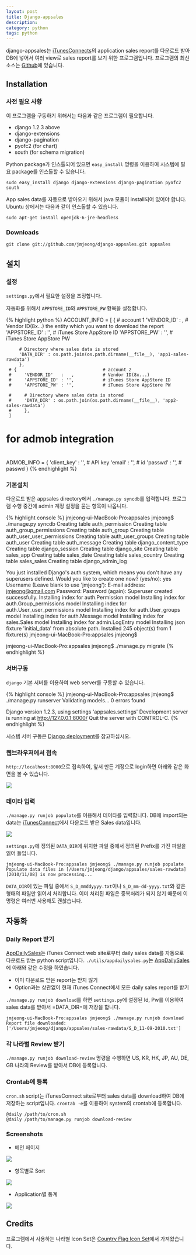 ```yaml
---
layout: post
title: Django-appsales
description: 
category: python
tags: python
---
```


django-appsales는 [iTunesConnects](http://itunesconnect.apple.com)의 application sales report를 다운로드 받아
DB에 넣어서 여러 view로 sales report를 보기 위한 프로그램입니다. 프로그램의
최신 소스는 [Github](https://github.com/jmjeong/django-appsales)에 있습니다.

## Installation

### 사전 필요 사항

이 프로그램을 구동하기 위해서는 다음과 같은 프로그램이 필요합니다.

- django 1.2.3 above
- django-extensions
- django-pagination
- pyofc2 (for chart)
- south (for schema migration)

Python package가 인스톨되어 있으면 
`easy_install` 명령을 이용하여 시스템에 필요 package를 인스톨할 수 있습니다.

	sudo easy_install django django-extensions django-pagination pyofc2 south

App sales data를 자동으로 받아오기 위해서 java 모듈이 install되어 있어야 합니다. 
Ubuntu 상에서는 다음과 같이 인스톨할 수 있습니다. 

	sudo apt-get install openjdk-6-jre-headless        

### Downloads

	git clone git://github.com/jmjeong/django-appsales.git appsales

## 설치

### 설정

`settings.py`에서 필요한 설정을 조정합니다. 

자동화를 위해서 `APPSTORE_ID`와 `APPSTORE_PW` 항목을 설정합니다.

{% highlight python %}
 ACCOUNT_INFO = [
     {                                   # account 1
         'VENDOR_ID'   :   ,             # Vendor ID(8x...) the entity which you want to download the report
         'APPSTORE_ID' : '',             # iTunes Store AppStore ID
         'APPSTORE_PW' : '',             # iTunes Store AppStore PW
       
         # Directory where sales data is stored
         'DATA_DIR' : os.path.join(os.path.dirname(__file__), 'app1-sales-rawdata')
         },
     # {                                 # account 2
     #     'VENDOR_ID'   :   ,           # Vendor ID(8x...) 
     #     'APPSTORE_ID' : '',           # iTunes Store AppStore ID
     #     'APPSTORE_PW' : '',           # iTunes Store AppStore PW
       
     #     # Directory where sales data is stored
     #     'DATA_DIR' : os.path.join(os.path.dirname(__file__), 'app2-sales-rawdata')
     #     },
     ]
 
 # for admob integration
 #
 ADMOB_INFO = {
     'client_key' : '',                  # API key
     'email' : '',                       # id
     'passwd' : '',                      # passwd
     }
{% endhighlight %}

### 기본설치 

다운로드 받은 appsales directory에서 `./manage.py syncdb`를 입력합니다.
프로그램 수행 중간에 admin 계정 설정을 묻는 항목이 나옵니다. 

{% highlight console %}
 jmjeong-ui-MacBook-Pro:appsales jmjeong$ ./manage.py syncdb
 Creating table auth_permission
 Creating table auth_group_permissions
 Creating table auth_group
 Creating table auth_user_user_permissions
 Creating table auth_user_groups
 Creating table auth_user
 Creating table auth_message
 Creating table django_content_type
 Creating table django_session
 Creating table django_site
 Creating table sales_app
 Creating table sales_date
 Creating table sales_country
 Creating table sales_sales
 Creating table django_admin_log
 
 You just installed Django's auth system, 
           which means you don't have any superusers defined.
 Would you like to create one now? (yes/no): yes
 Username (Leave blank to use 'jmjeong'): 
 E-mail address: jmjeong@gmail.com
 Password: 
 Password (again): 
 Superuser created successfully.
 Installing index for auth.Permission model
 Installing index for auth.Group_permissions model
 Installing index for auth.User_user_permissions model
 Installing index for auth.User_groups model
 Installing index for auth.Message model
 Installing index for sales.Sales model
 Installing index for admin.LogEntry model
 Installing json fixture 'initial_data' from absolute path.
 Installed 245 object(s) from 1 fixture(s)
 jmjeong-ui-MacBook-Pro:appsales jmjeong$ 

 jmjeong-ui-MacBook-Pro:appsales jmjeong$ ./manage.py migrate 
{% endhighlight %}

### 서버구동

`django` 기본 서버를 이용하여 web server를 구동할 수 있습니다. 

{% highlight console %}
 jmjeong-ui-MacBook-Pro:appsales jmjeong$ ./manage.py runserver
 Validating models...
 0 errors found
 
 Django version 1.2.3, using settings 'appsales.settings'
 Development server is running at http://127.0.0.1:8000/
 Quit the server with CONTROL-C.
{% endhighlight %}

시스템 서버 구동은 [Django deployment](http://docs.djangoproject.com/en/dev/howto/deployment/)를 참고하십시오.

### 웹브라우저에서 접속

`http://localhost:8000`으로 접속하여, 앞서 만든 계정으로 login하면 아래와 같은 화면을 볼 수
있습니다.

![](http://farm4.staticflickr.com/3694/13171583753_4af9d62755_o.png)

### 데이타 입력

`./manage.py runjob populate`를 이용해서 데이타를 입력합니다.
DB에 import되는 data는 [iTunesConnect](http://itunesconnect.apple.com)에서 다운로드 받은 Sales data입니다. 

![](http://farm8.staticflickr.com/7301/13171599493_8956f31c8c_o.png)

`settings.py`에 정의된 `DATA_DIR`에 위치한 파일 중에서 정의된 Prefix를 가진 파일을 읽어 들입니다.

	jmjeong-ui-MacBook-Pro:appsales jmjeong$ ./manage.py runjob populate
	Populate data files in [/Users/jmjeong/django/appsales/sales-rawdata]
	[2010/11/08] is now processing...

`DATA_DIR`에 있는 파일 중에서 `S_D_mmddyyyy.txt`이나 `S_D_mm-dd-yyyy.txt`와 같은 형태의 파일만 읽어서
처리합니다. 이미 처리된 파일은 중복처리가 되지 않기 때문에 이 명령은 여러번 사용해도 괜찮습니다.

## 자동화

### Daily Report 받기

[AppDailySales](http://appdailysales.googlecode.com/)는 iTunes Connect web site로부터 daily sales data를 자동으로 다운로드 받는
python script입니다. `./utils/appdailysales.py`는 [AppDailySales](http://appdailysales.googlecode.com/)에 아래와 같은 수정을 하였습니다.

- 이미 다운로드 받은 report는 받지 않기
- Option과는 상관없이 현재 iTunes Connect에서 모든 daily sales report를 받기

`./manage.py runjob download`를 하면 `settings.py`에 설정된 Id, Pw를 이용하여 sales data를 받아서
=DATA_DIR=에 저장을 합니다.

	jmjeong-ui-MacBook-Pro:appsales jmjeong$ ./manage.py runjob download
	Report file downloaded: 
	['/Users/jmjeong/django/appsales/sales-rawdata/S_D_11-09-2010.txt'] 

### 각 나라별 Review 받기

`./manage.py runjob download-review` 명령을 수행하면 US, KR, HK, JP, AU, DE, GB 나라의 Review를
받아서 DB에 등록합니다.

### Crontab에 등록

`cron.sh` script는 iTunesConnect site로부터 sales data를 download하여 DB에 저장하는 script입니다.
`crontab -e`를 이용하여 system의 crontab에 등록합니다.

	@daily /path/to/cron.sh
	@daily /path/to/manage.py runjob download-review

### Screenshots

- 메인 페이지

![](http://farm3.staticflickr.com/2743/13171821624_1aef04587a_o.png)

- 항목별로 Sort

![](http://farm4.staticflickr.com/3741/13171666213_f4f2c2f0d8_o.png)

- Application별 통계

![](http://farm3.staticflickr.com/2652/13171567595_09a5f72a0b_o.png)

## Credits

프로그램에서 사용하는 나라별 Icon Set은 [Country Flag Icon Set](http://www.gosquared.com/liquidicity/archives/1493)에서 가져왔습니다.
